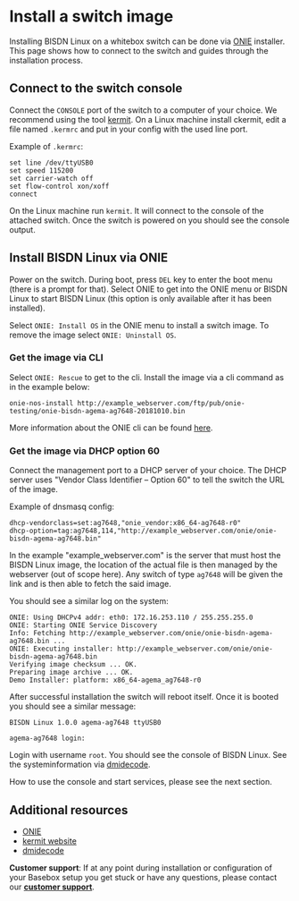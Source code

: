 # Install a switch image

Installing BISDN Linux on a whitebox switch can be done via [ONIE][ONIE] installer. This page shows how to connect to the switch and guides through the installation process.

## Connect to the switch console

Connect the `CONSOLE` port of the switch to a computer of your choice. We recommend using the tool [kermit][kermit]. On a Linux machine install ckermit, edit a file named `.kermrc` and put in your config with the used line port.

Example of `.kermrc`:

```
set line /dev/ttyUSB0
set speed 115200
set carrier-watch off
set flow-control xon/xoff
connect
```

On the Linux machine run `kermit`. It will connect to the console of the attached switch. Once the switch is powered on you should see the console output.

## Install BISDN Linux via ONIE

Power on the switch. During boot, press `DEL` key to enter the boot menu (there is a prompt for that). Select ONIE to get into the ONIE menu or BISDN Linux to start BISDN Linux (this option is only available after it has been installed).

Select `ONIE: Install OS` in the ONIE menu to install a switch image. To remove the image select `ONIE: Uninstall OS`.

### Get the image via CLI

Select `ONIE: Rescue` to get to the cli. Install the image via a cli command as in the example below:

```
onie-nos-install http://example_webserver.com/ftp/pub/onie-testing/onie-bisdn-agema-ag7648-20181010.bin
```

More information about the ONIE cli can be found [here](https://opencomputeproject.github.io/onie/cli/index.html#onie-nos-install).

### Get the image via DHCP option 60
Connect the management port to a DHCP server of your choice. The DHCP server uses "Vendor Class Identifier – Option 60" to tell the switch the URL of the image.

Example of dnsmasq config:

```
dhcp-vendorclass=set:ag7648,"onie_vendor:x86_64-ag7648-r0"
dhcp-option=tag:ag7648,114,"http://example_webserver.com/onie/onie-bisdn-agema-ag7648.bin"
```

In the example "example_webserver.com" is the server that must host the BISDN Linux image, the location of the actual file is then managed by the webserver (out of scope here). Any switch of type `ag7648` will be given the link and is then able to fetch the said image.

You should see a similar log on the system:

```
ONIE: Using DHCPv4 addr: eth0: 172.16.253.110 / 255.255.255.0
ONIE: Starting ONIE Service Discovery
Info: Fetching http://example_webserver.com/onie/onie-bisdn-agema-ag7648.bin ...
ONIE: Executing installer: http://example_webserver.com/onie/onie-bisdn-agema-ag7648.bin
Verifying image checksum ... OK.
Preparing image archive ... OK.
Demo Installer: platform: x86_64-agema_ag7648-r0
```

After successful installation the switch will reboot itself. Once it is booted you should see a similar message:

```
BISDN Linux 1.0.0 agema-ag7648 ttyUSB0

agema-ag7648 login:
```

Login with username `root`. You should see the console of BISDN Linux. See the systeminformation via [dmidecode][dmidecode].

How to use the console and start services, please see the next section.

## Additional resources 
* [ONIE][ONIE]
* [kermit website][kermit]
* [dmidecode][dmidecode]

**Customer support**: If at any point during installation or configuration of your Basebox setup you get stuck or have any questions, please contact our **[customer support](../customer_support.html#customer_support)**.

[kermit]: http://www.kermitproject.org/ (kermit website)
[ONIE]: http://www.onie.org/ (ONIE website)
[dmidecode]: https://wiki.ubuntuusers.de/dmidecode/ (dmidecode website)

